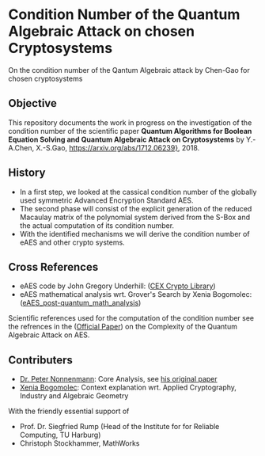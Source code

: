# Condition Number of the Quantum Algebraic Attack on chosen Cryptosystems

On the condition number of the Qantum Algebraic attack by Chen-Gao for chosen cryptosystems

## Objective

This repository documents the work in progress on the investigation of the condition number of the scientific paper
**Quantum Algorithms for Boolean Equation Solving and Quantum Algebraic Attack on Cryptosystems**
by Y.-A.Chen, X.-S.Gao, https://arxiv.org/abs/1712.06239}, 2018.


## History

* In a first step, we looked at the cassical condition number of the globally used symmetric Advanced Encryption Standard AES. 
* The second phase will consist of the explicit generation of the reduced Macaulay matrix of the polynomial system derived from the S-Box and the actual computation of its condition number.
* With the identified mechanisms we will derive the condition number of eAES and other crypto systems.


## Cross References

* eAES code by John Gregory Underhill: ([CEX Crypto Library](https://github.com/Steppenwolfe65/CEX))
* eAES mathematical analysis wrt. Grover's Search by Xenia Bogomolec: ([eAES_post-quantum_math_analysis](https://github.com/XeniaGabriela/eAES_post-quantum_math_analysis))

Scientific references used for the computation of the condition number see the refrences in the ([Official Paper](
https://github.com/XeniaGabriela/QAA_Condition_Nr/blob/master/official_paper/QAA_on_AES_paper.pdf)) on the Complexity of the Quantum Algebraic Attack on AES.

## Contributers
* [Dr. Peter Nonnenmann](https://www.linkedin.com/in/peter-dr-nonnenmann-737857a0/): Core Analysis, see [his original paper](https://github.com/XeniaGabriela/QAA_Condition_Nr/tree/master/results_nonnenmann_rump)
* [Xenia Bogomolec](https://www.linkedin.com/in/xenia-bogomolec-532981a6/): Context explanation wrt. Applied Cryptography, Industry and Algebraic Geometry

With the friendly essential support of 
* Prof. Dr. Siegfried Rump (Head of the Institute for for Reliable Computing, TU Harburg)
* Christoph Stockhammer, MathWorks